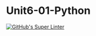 # Unit6-01-Python
[![GitHub's Super Linter](https://github.com/ICS3UPROGRAMMINGALEXDM/Unit6-01-Python/workflows/GitHub's%20Super%20Linter/badge.svg)](https://github.com/ICS3UPROGRAMMINGALEXDM/Unit6-01-Python/actions)
